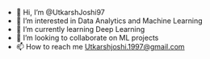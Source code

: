 - 👋 Hi, I’m @UtkarshJoshi97
- 👀 I’m interested in Data Analytics and Machine Learning 
- 🌱 I’m currently learning Deep Learning
- 💞️ I’m looking to collaborate on ML projects
- 📫 How to reach me Utkarshjoshi.1997@gmail.com

<!---
UtkarshJoshi97/UtkarshJoshi97 is a ✨ special ✨ repository because its `README.md` (this file) appears on your GitHub profile.
You can click the Preview link to take a look at your changes.
--->
